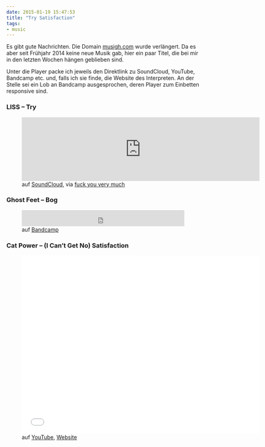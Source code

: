 ```yaml
---
date: 2015-01-19 15:47:53
title: "Try Satisfaction"
tags:
- music
---
```

Es gibt gute Nachrichten. Die Domain <a href="http://musigh.com">musigh.com</a> wurde verlängert. Da es aber seit Frühjahr 2014 keine neue Musik gab, hier ein paar Titel, die bei mir in den letzten Wochen hängen geblieben sind.

Unter die Player packe ich jeweils den Direktlink zu SoundCloud, YouTube, Bandcamp etc. und, falls ich sie finde, die Website des Interpreten. An der Stelle sei ein Lob an Bandcamp ausgesprochen, deren Player zum Einbetten responsive sind.

### LISS – Try

<figure>
    <div class="iframe-wrapper  iframe-wrapper__soundcloud">
        <iframe width="620" height="166" scrolling="no" frameborder="no" src="https://w.soundcloud.com/player/?url=https%3A//api.soundcloud.com/tracks/178633491&amp;color={{ site.ui_color }}&amp;auto_play=false&amp;hide_related=false&amp;show_comments=true&amp;show_user=true&amp;show_reposts=false"></iframe>
    </div>
    <figcaption>auf <a href="https://soundcloud.com/liss2014/try/">SoundCloud</a>, via <a href="http://fuckyouverymuch.dk/post/106547379190/we-listen-to-liss">fuck you very much</a></figcaption>
</figure>

### Ghost Feet – Bog

<figure>
    <iframe style="border: 0; width: 100%; height: 42px;" src="https://bandcamp.com/EmbeddedPlayer/album=2367195171/size=small/bgcol=ffffff/linkcol={{ site.ui_color }}/track=2183804182/transparent=true/" seamless></iframe>
    <figcaption>auf <a href="https://droppinggems.bandcamp.com/track/bog">Bandcamp</a></figcaption>
</figure>

### Cat Power – (I Can’t Get No) Satisfaction

<figure>
    <div class="iframe-wrapper  iframe-wrapper__video">
        <iframe width="620" height="465" src="//www.youtube-nocookie.com/embed/W97TF9PCKWg?rel=0" frameborder="0" allowfullscreen></iframe>
    </div>
    <figcaption>auf <a href="https://www.youtube.com/watch?v=W97TF9PCKWg">YouTube</a>, <a href="http://www.catpowermusic.com/">Website</a></figcaption>
</figure>
